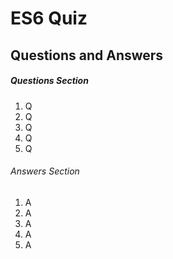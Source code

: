 # ES6 Quiz

## Questions and Answers

##### Questions Section

1. Q
2. Q
3. Q
4. Q
5. Q

###### Answers Section

1. A
2. A
3. A
4. A
5. A
